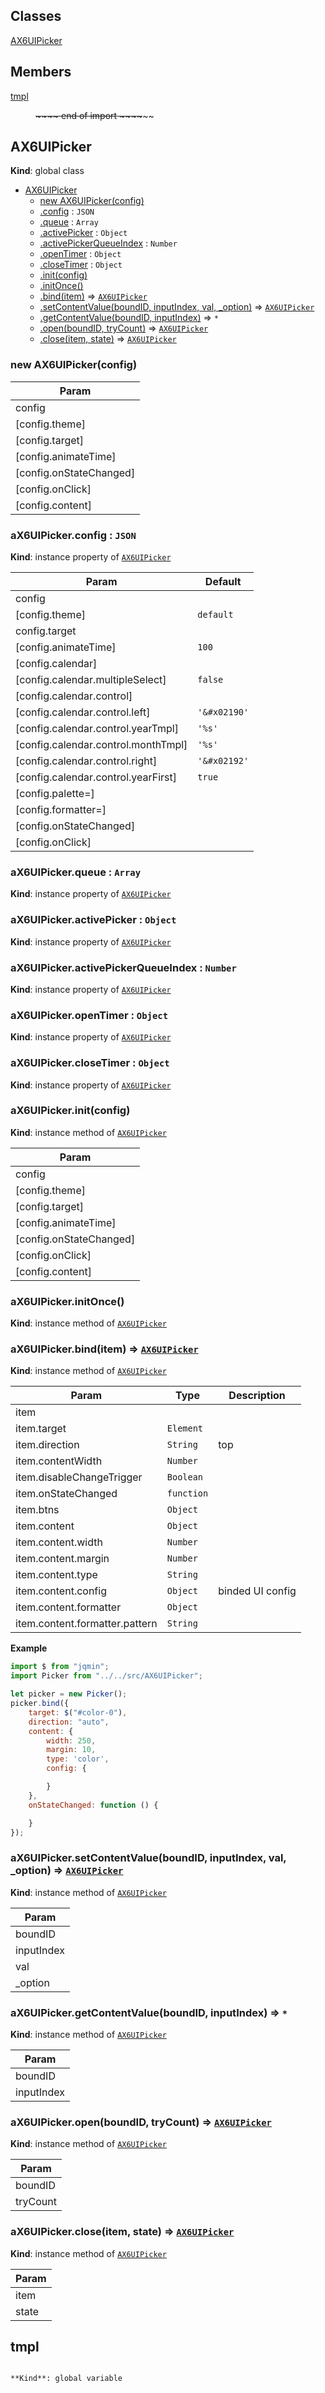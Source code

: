 ## Classes

<dl>
<dt><a href="#AX6UIPicker">AX6UIPicker</a></dt>
<dd></dd>
</dl>

## Members

<dl>
<dt><a href="#tmpl">tmpl</a></dt>
<dd><p><del>~</del><del>~</del><del>~</del><del>~ end of import  ~</del><del>~</del><del>~</del><del>~</del>~~</p>
</dd>
</dl>

<a name="AX6UIPicker"></a>

## AX6UIPicker
**Kind**: global class  

* [AX6UIPicker](#AX6UIPicker)
    * [new AX6UIPicker(config)](#new_AX6UIPicker_new)
    * [.config](#AX6UIPicker+config) : <code>JSON</code>
    * [.queue](#AX6UIPicker+queue) : <code>Array</code>
    * [.activePicker](#AX6UIPicker+activePicker) : <code>Object</code>
    * [.activePickerQueueIndex](#AX6UIPicker+activePickerQueueIndex) : <code>Number</code>
    * [.openTimer](#AX6UIPicker+openTimer) : <code>Object</code>
    * [.closeTimer](#AX6UIPicker+closeTimer) : <code>Object</code>
    * [.init(config)](#AX6UIPicker+init)
    * [.initOnce()](#AX6UIPicker+initOnce)
    * [.bind(item)](#AX6UIPicker+bind) ⇒ <code>[AX6UIPicker](#AX6UIPicker)</code>
    * [.setContentValue(boundID, inputIndex, val, _option)](#AX6UIPicker+setContentValue) ⇒ <code>[AX6UIPicker](#AX6UIPicker)</code>
    * [.getContentValue(boundID, inputIndex)](#AX6UIPicker+getContentValue) ⇒ <code>\*</code>
    * [.open(boundID, tryCount)](#AX6UIPicker+open) ⇒ <code>[AX6UIPicker](#AX6UIPicker)</code>
    * [.close(item, state)](#AX6UIPicker+close) ⇒ <code>[AX6UIPicker](#AX6UIPicker)</code>

<a name="new_AX6UIPicker_new"></a>

### new AX6UIPicker(config)

| Param |
| --- |
| config | 
| [config.theme] | 
| [config.target] | 
| [config.animateTime] | 
| [config.onStateChanged] | 
| [config.onClick] | 
| [config.content] | 

<a name="AX6UIPicker+config"></a>

### aX6UIPicker.config : <code>JSON</code>
**Kind**: instance property of <code>[AX6UIPicker](#AX6UIPicker)</code>  

| Param | Default |
| --- | --- |
| config |  | 
| [config.theme] | <code>default</code> | 
| config.target |  | 
| [config.animateTime] | <code>100</code> | 
| [config.calendar] |  | 
| [config.calendar.multipleSelect] | <code>false</code> | 
| [config.calendar.control] |  | 
| [config.calendar.control.left] | <code>&#x27;&amp;#x02190&#x27;</code> | 
| [config.calendar.control.yearTmpl] | <code>&#x27;%s&#x27;</code> | 
| [config.calendar.control.monthTmpl] | <code>&#x27;%s&#x27;</code> | 
| [config.calendar.control.right] | <code>&#x27;&amp;#x02192&#x27;</code> | 
| [config.calendar.control.yearFirst] | <code>true</code> | 
| [config.palette=] |  | 
| [config.formatter=] |  | 
| [config.onStateChanged] |  | 
| [config.onClick] |  | 

<a name="AX6UIPicker+queue"></a>

### aX6UIPicker.queue : <code>Array</code>
**Kind**: instance property of <code>[AX6UIPicker](#AX6UIPicker)</code>  
<a name="AX6UIPicker+activePicker"></a>

### aX6UIPicker.activePicker : <code>Object</code>
**Kind**: instance property of <code>[AX6UIPicker](#AX6UIPicker)</code>  
<a name="AX6UIPicker+activePickerQueueIndex"></a>

### aX6UIPicker.activePickerQueueIndex : <code>Number</code>
**Kind**: instance property of <code>[AX6UIPicker](#AX6UIPicker)</code>  
<a name="AX6UIPicker+openTimer"></a>

### aX6UIPicker.openTimer : <code>Object</code>
**Kind**: instance property of <code>[AX6UIPicker](#AX6UIPicker)</code>  
<a name="AX6UIPicker+closeTimer"></a>

### aX6UIPicker.closeTimer : <code>Object</code>
**Kind**: instance property of <code>[AX6UIPicker](#AX6UIPicker)</code>  
<a name="AX6UIPicker+init"></a>

### aX6UIPicker.init(config)
**Kind**: instance method of <code>[AX6UIPicker](#AX6UIPicker)</code>  

| Param |
| --- |
| config | 
| [config.theme] | 
| [config.target] | 
| [config.animateTime] | 
| [config.onStateChanged] | 
| [config.onClick] | 
| [config.content] | 

<a name="AX6UIPicker+initOnce"></a>

### aX6UIPicker.initOnce()
**Kind**: instance method of <code>[AX6UIPicker](#AX6UIPicker)</code>  
<a name="AX6UIPicker+bind"></a>

### aX6UIPicker.bind(item) ⇒ <code>[AX6UIPicker](#AX6UIPicker)</code>
**Kind**: instance method of <code>[AX6UIPicker](#AX6UIPicker)</code>  

| Param | Type | Description |
| --- | --- | --- |
| item |  |  |
| item.target | <code>Element</code> |  |
| item.direction | <code>String</code> | top|left|right|bottom|auto |
| item.contentWidth | <code>Number</code> |  |
| item.disableChangeTrigger | <code>Boolean</code> |  |
| item.onStateChanged | <code>function</code> |  |
| item.btns | <code>Object</code> |  |
| item.content | <code>Object</code> |  |
| item.content.width | <code>Number</code> |  |
| item.content.margin | <code>Number</code> |  |
| item.content.type | <code>String</code> |  |
| item.content.config | <code>Object</code> | binded UI config |
| item.content.formatter | <code>Object</code> |  |
| item.content.formatter.pattern | <code>String</code> |  |

**Example**  
```js
import $ from "jqmin";
import Picker from "../../src/AX6UIPicker";

let picker = new Picker();
picker.bind({
    target: $("#color-0"),
    direction: "auto",
    content: {
        width: 250,
        margin: 10,
        type: 'color',
        config: {

        }
    },
    onStateChanged: function () {

    }
});
```
<a name="AX6UIPicker+setContentValue"></a>

### aX6UIPicker.setContentValue(boundID, inputIndex, val, _option) ⇒ <code>[AX6UIPicker](#AX6UIPicker)</code>
**Kind**: instance method of <code>[AX6UIPicker](#AX6UIPicker)</code>  

| Param |
| --- |
| boundID | 
| inputIndex | 
| val | 
| _option | 

<a name="AX6UIPicker+getContentValue"></a>

### aX6UIPicker.getContentValue(boundID, inputIndex) ⇒ <code>\*</code>
**Kind**: instance method of <code>[AX6UIPicker](#AX6UIPicker)</code>  

| Param |
| --- |
| boundID | 
| inputIndex | 

<a name="AX6UIPicker+open"></a>

### aX6UIPicker.open(boundID, tryCount) ⇒ <code>[AX6UIPicker](#AX6UIPicker)</code>
**Kind**: instance method of <code>[AX6UIPicker](#AX6UIPicker)</code>  

| Param |
| --- |
| boundID | 
| tryCount | 

<a name="AX6UIPicker+close"></a>

### aX6UIPicker.close(item, state) ⇒ <code>[AX6UIPicker](#AX6UIPicker)</code>
**Kind**: instance method of <code>[AX6UIPicker](#AX6UIPicker)</code>  

| Param |
| --- |
| item | 
| state | 

<a name="tmpl"></a>

## tmpl
~~~~~~~~~~~~~~~~~~ end of import  ~~~~~~~~~~~~~~~~~~~~

**Kind**: global variable  
